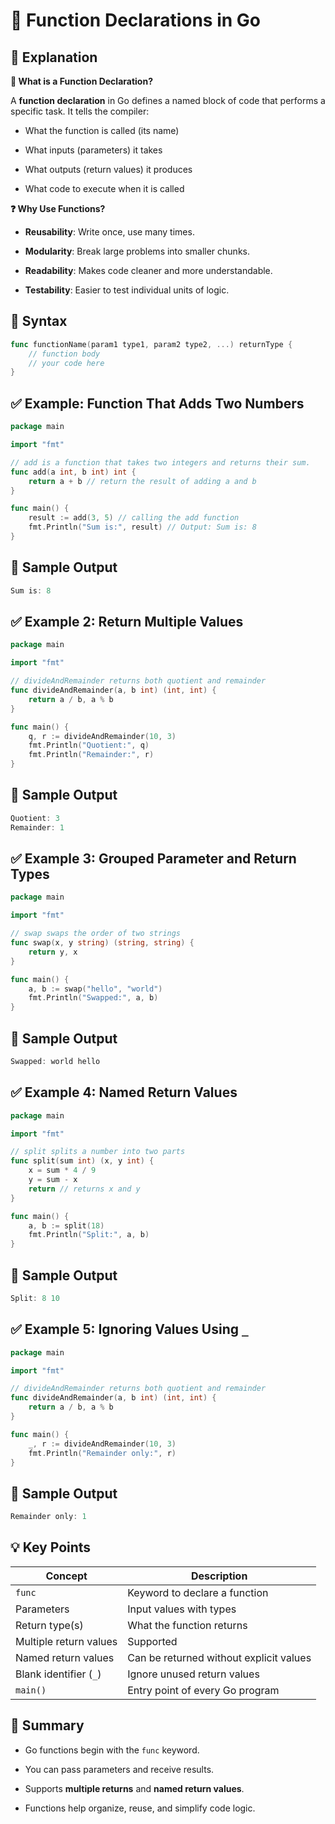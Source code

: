 # 🔁 Function Declarations in Go

## 📘 Explanation

**📌 What is a Function Declaration?**

A **function declaration** in Go defines a named block of code that performs a specific task. It tells the compiler:

- What the function is called (its name)

- What inputs (parameters) it takes

- What outputs (return values) it produces

- What code to execute when it is called

**❓ Why Use Functions?**

- **Reusability**: Write once, use many times.

- **Modularity**: Break large problems into smaller chunks.

- **Readability**: Makes code cleaner and more understandable.

- **Testability**: Easier to test individual units of logic.


## 🧱 Syntax

```go
func functionName(param1 type1, param2 type2, ...) returnType {
    // function body
    // your code here
}

```

## ✅ Example: Function That Adds Two Numbers

```go
package main

import "fmt"

// add is a function that takes two integers and returns their sum.
func add(a int, b int) int {
    return a + b // return the result of adding a and b
}

func main() {
    result := add(3, 5) // calling the add function
    fmt.Println("Sum is:", result) // Output: Sum is: 8
}

```

## 🧪 Sample Output

```go
Sum is: 8

```

## ✅ Example 2: Return Multiple Values

```go
package main

import "fmt"

// divideAndRemainder returns both quotient and remainder
func divideAndRemainder(a, b int) (int, int) {
    return a / b, a % b
}

func main() {
    q, r := divideAndRemainder(10, 3)
    fmt.Println("Quotient:", q)
    fmt.Println("Remainder:", r)
}

```
## 🧪 Sample Output

```go
Quotient: 3
Remainder: 1

```

## ✅ Example 3: Grouped Parameter and Return Types

```go
package main

import "fmt"

// swap swaps the order of two strings
func swap(x, y string) (string, string) {
    return y, x
}

func main() {
    a, b := swap("hello", "world")
    fmt.Println("Swapped:", a, b)
}

```
## 🧪 Sample Output

```go
Swapped: world hello
```
## ✅ Example 4: Named Return Values

```go
package main

import "fmt"

// split splits a number into two parts
func split(sum int) (x, y int) {
    x = sum * 4 / 9
    y = sum - x
    return // returns x and y
}

func main() {
    a, b := split(18)
    fmt.Println("Split:", a, b)
}

```
## 🧪 Sample Output

```go
Split: 8 10
```
## ✅ Example 5: Ignoring Values Using `_`

```go
package main

import "fmt"

// divideAndRemainder returns both quotient and remainder
func divideAndRemainder(a, b int) (int, int) {
    return a / b, a % b
}

func main() {
    _, r := divideAndRemainder(10, 3)
    fmt.Println("Remainder only:", r)
}
```
## 🧪 Sample Output

```go
Remainder only: 1

```

## 💡 Key Points

| Concept                | Description                             |
| ---------------------- | --------------------------------------- |
| `func`                 | Keyword to declare a function           |
| Parameters             | Input values with types                 |
| Return type(s)         | What the function returns               |
| Multiple return values | Supported                               |
| Named return values    | Can be returned without explicit values |
| Blank identifier (`_`) | Ignore unused return values             |
| `main()`               | Entry point of every Go program         |




## 🧭 Summary

- Go functions begin with the `func` keyword.

- You can pass parameters and receive results.

- Supports **multiple returns** and **named return values**.

- Functions help organize, reuse, and simplify code logic.



